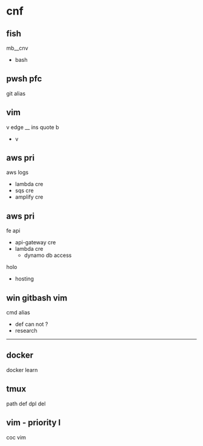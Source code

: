 
# cnf


## fish

mb__cnv
- bash


## pwsh pfc

git alias


## vim

v edge __ ins quote b
- v <c-u>


## aws pri

aws logs
- lambda cre
- sqs cre
- amplify cre


## aws pri

fe api
- api-gateway cre
- lambda cre
  - dynamo db access

holo
- hosting


## win gitbash vim

cmd alias
- def can not ?
- research



---

## docker

docker learn


## tmux

path def dpl del


## vim  -  priority l

coc vim



